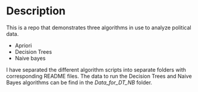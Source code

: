 # Description
This is a repo that demonstrates three algorithms in use to analyze political data.
  - Apriori 
  - Decision Trees
  - Naive bayes

I have separated the different algorithm scripts into separate folders with corresponding README files.
The data to run the Decision Trees and Naive Bayes algorithms can be find in the _Data_for_DT_NB_ folder. 
